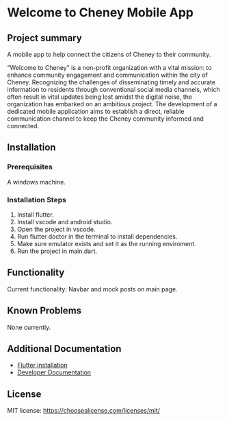 # Welcome to Cheney Mobile App
## Project summary
A mobile app to help connect the citizens of Cheney to their community.

"Welcome to Cheney" is a non-profit organization with a vital mission: to enhance community engagement and communication within the city of Cheney. Recognizing the challenges of disseminating timely and accurate information to residents through conventional social media channels, which often result in vital updates being lost amidst the digital noise, the organization has embarked on an ambitious project. The development of a dedicated mobile application aims to establish a direct, reliable communication channel to keep the Cheney community informed and connected.

## Installation
### Prerequisites
A windows machine.

### Installation Steps
1. Install flutter.
2. Install vscode and android studio.
3. Open the project in vscode.
4. Run flutter doctor in the terminal to install dependencies.
5. Make sure emulator exists and set it as the running enviroment.
6. Run the project in main.dart.
## Functionality
Current functionality: Navbar and mock posts on main page.
## Known Problems
None currently.
## Additional Documentation
* [Flutter installation](https://docs.flutter.dev/get-started/install)
* [Developer Documentation](https://github.com/CSCD488-Winter2024/senior-project-the-a-team/blob/Calendar_fix/Developer_Documentation.pdf)
## License
MIT license: https://choosealicense.com/licenses/mit/
